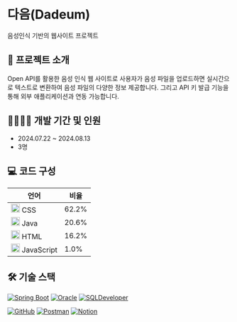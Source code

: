 # 다음(Dadeum)

음성인식 기반의 웹사이트 프로젝트

## 📁 프로젝트 소개

Open API를 활용한 음성 인식 웹 사이트로 사용자가 음성 파일을 업로드하면 실시간으로 텍스트로 변환하여 음성 파일의 다양한 정보 제공합니다. 그리고 API 키 발급 기능을 통해 외부 애플리케이션과 연동 가능합니다.

## 👨‍👩‍👧‍👦 개발 기간 및 인원

- 2024.07.22 ~ 2024.08.13
- 3명

## 💻 코드 구성
| 언어 | 비율 |
|------|------|
| <img src="https://cdn.jsdelivr.net/gh/devicons/devicon/icons/css3/css3-original.svg" width="20" height="20" /> CSS | 62.2% |
| <img src="https://cdn.jsdelivr.net/gh/devicons/devicon/icons/java/java-original.svg" width="20" height="20" /> Java | 20.6% |
| <img src="https://cdn.jsdelivr.net/gh/devicons/devicon/icons/html5/html5-original.svg" width="20" height="20" /> HTML | 16.2% |
| <img src="https://cdn.jsdelivr.net/gh/devicons/devicon/icons/javascript/javascript-original.svg" width="20" height="20" /> JavaScript | 1.0% |

## 🛠️ 기술 스택

[![Spring Boot](https://img.shields.io/badge/Spring_Boot-6DB33F?style=flat-square&logo=spring-boot&logoColor=white)](https://spring.io/projects/spring-boot)
[![Oracle](https://img.shields.io/badge/Oracle-F80000?style=flat-square&logo=oracle&logoColor=white)](https://www.oracle.com/)
[![SQLDeveloper](https://img.shields.io/badge/SQL_Developer-F80000?style=flat-square&logo=oracle&logoColor=white)](https://www.oracle.com/database/sqldeveloper/)

[![GitHub](https://img.shields.io/badge/GitHub-181717?style=flat-square&logo=github&logoColor=white)](https://github.com/)
[![Postman](https://img.shields.io/badge/Postman-FF6C37?style=flat-square&logo=postman&logoColor=white)](https://www.postman.com/)
[![Notion](https://img.shields.io/badge/Notion-000000?style=flat-square&logo=notion&logoColor=white)](https://www.notion.so/)

